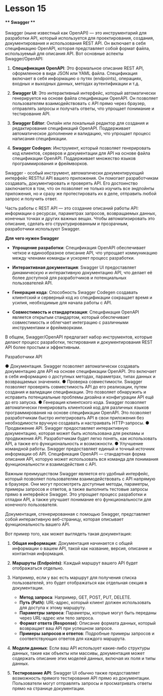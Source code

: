 # Lesson 15


#### ** Swagger **


Swagger (ныне известный как OpenAPI) — это инструментарий для разработки API, который используется для проектирования, создания, документирования и использования REST API.
Он включает в себя спецификацию OpenAPI, которая представляет собой формат файла, используемый для описания API.
Вот основные аспекты Swagger/OpenAPI:

1. **Спецификация OpenAPI**: Это формальное описание REST API, оформленное в виде JSON или YAML файла. Спецификация включает в себя информацию о путях (endpoints), операциях, входных и выходных данных, методах аутентификации и т.д.

2. **Swagger UI**: Это интерактивный интерфейс, который автоматически генерируется на основе файла спецификации OpenAPI. Он позволяет пользователям взаимодействовать с API прямо через браузер, отправлять запросы и получать ответы, что упрощает понимание и тестирование API.

3. **Swagger Editor**: Онлайн или локальный редактор для создания и редактирования спецификаций OpenAPI. Поддерживает автоматическое дополнение и валидацию, что упрощает процесс написания спецификации.

4. **Swagger Codegen**: Инструмент, который позволяет генерировать код клиентов, серверов и документации для API на основе файла спецификации OpenAPI. Поддерживает множество языков программирования и фреймворков.

Swagger - особый инструмент, автоматически документирующий интерфейс RESTful API вашего приложения.
Он помогает разработчикам создавать, документировать и проверять API.
Его достоинство заключается в том, что он позволяет не только изучить все эндпойнты приложения,
но и сразу же протестировать их в деле, отправить любой запрос и получить ответ.

Часть работы с REST API — это создание описаний работы API: информации о ресурсах, параметрах запросов, возвращаемых данных, конечных точках и других важных вещах. Чтобы автоматизировать это описание, сделать его структурированным и прозрачным, разработчики используют Swagger.

**Для чего нужен Swagger**


- **Упрощение разработки**: Спецификация OpenAPI обеспечивает четкое и единообразное описание API, что упрощает коммуникацию между членами команды и ускоряет процесс разработки.

- **Интерактивная документация**: Swagger UI предоставляет динамическую и интерактивную документацию API, что делает её более доступной для разработчиков и потенциальных пользователей API.

- **Генерация кода**: Способность Swagger Codegen создавать клиентский и серверный код из спецификации сокращает время и усилия, необходимые для начала работы с API.

- **Совместимость и стандартизация**: Спецификация OpenAPI является открытым стандартом, который обеспечивает совместимость и облегчает интеграцию с различными инструментами и фреймворками.

В общем, Swagger/OpenAPI предлагает набор инструментов, которые делают процесс разработки, тестирования и документирования REST API более простым и эффективным.


Разработчики API

●	Документация. Swagger позволяет автоматически создавать документацию для API на основе спецификации OpenAPI. Это включает в себя информацию о доступных методах, параметрах, типах данных и возвращаемых значениях.
●	Проверка совместимости. Swagger позволяет проверять совместимость API до его реализации, путем создания и валидации спецификации. Это позволяет обнаружить и исправить потенциальные проблемы дизайна и конфигурации API ещё до его запуска.
●	Генерация клиентского кода. Swagger позволяет автоматически генерировать клиентский код для различных языков программирования на основе спецификации OpenAPI. Это позволяет разработчикам быстро интегрировать API в свои приложения без необходимости вручную создавать и настраивать HTTP-запросы.
●	Продвижение API. Swagger предоставляет интерактивную документацию, которая может быть использована для рекламы и продвижения API. Разработчикам будет легко понять, как использовать API, а также его функциональность и возможности.
●	Улучшение командной работы. Swagger предоставляет единый и точный источник информации об API. Спецификация OpenAPI — стандартная форма описания API, которую может использовать вся команда для понимания функциональности и взаимодействия с API.

Важным преимуществом Swagger является его удобный интерфейс, который позволяет пользователям взаимодействовать с API напрямую в браузере. Они могут просмотреть доступные методы, параметры, примеры запросов и ответов, а также выполнить тестовые запросы прямо в интерфейсе Swagger.
Это упрощает процесс разработки и отладки API, а также улучшает понимание его функциональности для конечного пользователя.



Документация, сгенерированная с помощью Swagger, представляет собой интерактивную веб-страницу, которая описывает функциональность вашего API.

Вот пример того, как может выглядеть такая документация:

1. **Общая информация**: Документация начинается с общей информации о вашем API, такой как название, версия, описание и контактная информация.

2. **Маршруты (Endpoints)**: Каждый маршрут вашего API будет отображаться отдельно.

3. Например, если у вас есть маршрут для получения списка пользователей, это будет отображаться как отдельная секция в документации.

   - **Метод запроса**: Например, GET, POST, PUT, DELETE.
   - **Путь (Path)**: URL-адрес, который клиент должен использовать для доступа к этому маршруту.
   - **Параметры запроса**: Параметры, которые могут быть переданы через URL-адрес или тело запроса.
   - **Формат ответа (Response)**: Описание формата данных, который возвращает ваш API при успешном запросе.
   - **Примеры запросов и ответов**: Подробные примеры запросов и соответствующих ответов для каждого маршрута.

3. **Модели данных**: Если ваш API использует какие-либо структуры данных, такие как объекты или массивы, документация может содержать описание этих моделей данных, включая их поля и типы данных.

4. **Тестирование API**: Swagger UI обычно также предоставляет возможность прямого тестирования API прямо из документации. Пользователи могут отправлять запросы и просматривать ответы прямо на странице документации.


